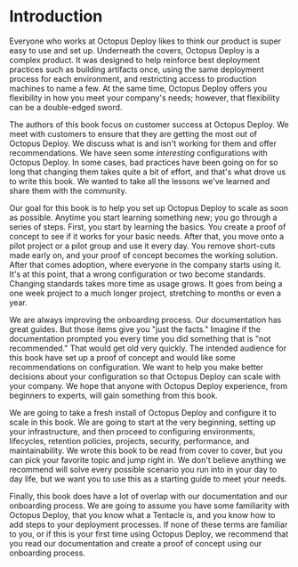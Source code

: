 # Introduction

Everyone who works at Octopus Deploy likes to think our product is super easy to use and set up.  Underneath the covers, Octopus Deploy is a complex product.  It was designed to help reinforce best deployment practices such as building artifacts once, using the same deployment process for each environment, and restricting access to production machines to name a few.  At the same time, Octopus Deploy offers you flexibility in how you meet your company's needs; however, that flexibility can be a double-edged sword.

The authors of this book focus on customer success at Octopus Deploy.  We meet with customers to ensure that they are getting the most out of Octopus Deploy. We discuss what is and isn't working for them and offer recommendations.  We have seen some _interesting_ configurations with Octopus Deploy.  In some cases, bad practices have been going on for so long that changing them takes quite a bit of effort, and that's what drove us to write this book.  We wanted to take all the lessons we've learned and share them with the community.

Our goal for this book is to help you set up Octopus Deploy to scale as soon as possible. Anytime you start learning something new; you go through a series of steps.  First, you start by learning the basics.  You create a proof of concept to see if it works for your basic needs.  After that, you move onto a pilot project or a pilot group and use it every day.  You remove short-cuts made early on, and your proof of concept becomes the working solution.  After that comes adoption, where everyone in the company starts using it. It's at this point, that a wrong configuration or two become standards.  Changing standards takes more time as usage grows.  It goes from being a one week project to a much longer project, stretching to months or even a year.

We are always improving the onboarding process.  Our documentation has great guides.  But those items give you "just the facts."  Imagine if the documentation prompted you every time you did something that is "not recommended."  That would get old very quickly.  The intended audience for this book have set up a proof of concept and would like some recommendations on configuration.  We want to help you make better decisions about your configuration so that Octopus Deploy can scale with your company.  We hope that anyone with Octopus Deploy experience, from beginners to experts, will gain something from this book.

We are going to take a fresh install of Octopus Deploy and configure it to scale in this book.  We are going to start at the very beginning, setting up your infrastructure, and then proceed to configuring environments, lifecycles, retention policies, projects, security, performance, and maintainability.  We wrote this book to be read from cover to cover, but you can pick your favorite topic and jump right in.  We don't believe anything we recommend will solve every possible scenario you run into in your day to day life, but we want you to use this as a starting guide to meet your needs.

Finally, this book does have a lot of overlap with our documentation and our onboarding process.  We are going to assume you have some familiarity with Octopus Deploy, that you know what a Tentacle is, and you know how to add steps to your deployment processes.  If none of these terms are familiar to you, or if this is your first time using Octopus Deploy, we recommend that you read our documentation and create a proof of concept using our onboarding process.
